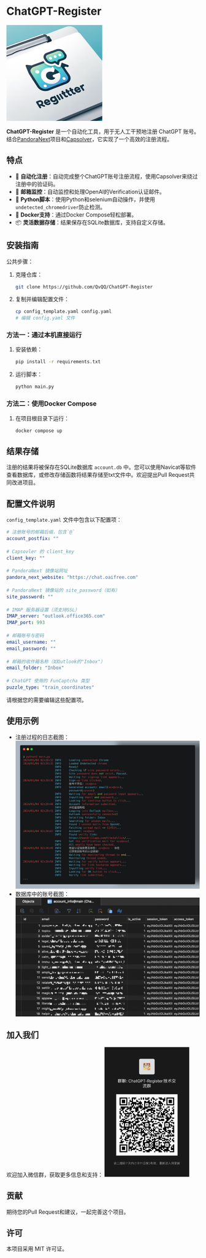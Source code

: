 # ChatGPT-Register

<img src="images/logo.png" alt="ChatGPT-Register Logo" style="zoom:25%;" />

**ChatGPT-Register** 是一个自动化工具，用于无人工干预地注册 ChatGPT 账号。结合[PandoraNext](https://docs.pandoranext.com/zh-CN)项目和[Capsolver](https://www.capsolver.com/zh)，它实现了一个高效的注册流程。

## 特点

- 🚀 **自动化注册**：自动完成整个ChatGPT账号注册流程，使用Capsolver来绕过注册中的验证码。
- 📧 **邮箱监控**：自动监控和处理OpenAI的Verification认证邮件。
- 🐍 **Python脚本**：使用Python和selenium自动操作，并使用`undetected_chromedriver`防止检测。
- 🐳 **Docker支持**：通过Docker Compose轻松部署。
- 📦 **灵活数据存储**：结果保存在SQLite数据库，支持自定义存储。

## 安装指南

公共步骤：
1. 克隆仓库：
   ```bash
   git clone https://github.com/QvQQ/ChatGPT-Register
   ```
2. 复制并编辑配置文件：
   ```bash
   cp config_template.yaml config.yaml
   # 编辑 config.yaml 文件
   ```

### 方法一：通过本机直接运行
1. 安装依赖：
   ```bash
   pip install -r requirements.txt
   ```
2. 运行脚本：
   ```bash
   python main.py
   ```

### 方法二：使用Docker Compose
1. 在项目根目录下运行：
   ```bash
   docker compose up
   ```

## 结果存储

注册的结果将被保存在SQLite数据库 `account.db` 中。您可以使用Navicat等软件查看数据库，或修改存储函数将结果存储至txt文件中。欢迎提出Pull Request共同改进项目。

## 配置文件说明

`config_template.yaml` 文件中包含以下配置项：

```yaml
# 注册账号的邮箱后缀，包含`@`
account_postfix: ""

# Capsovler 的 client_key
client_key: ""

# PandoraNext 镜像站网址
pandora_next_website: "https://chat.oaifree.com"

# PandoraNext 镜像站的 site_password（如有）
site_password: ""

# IMAP 服务器设置（须支持SSL）
IMAP_server: "outlook.office365.com"
IMAP_port: 993

# 邮箱账号与密码
email_username: ""
email_password: ""

# 邮箱的收件箱名称（如Outlook的"Inbox"）
email_folder: "Inbox"

# ChatGPT 使用的 FunCaptcha 类型
puzzle_type: "train_coordinates"
```

请根据您的需要编辑这些配置项。

## 使用示例

- 注册过程的日志截图：
  ![注册过程日志](images/sample_log.png)
- 数据库中的账号截图：
  ![数据库账号截图](images/sample_database.png)

## 加入我们

欢迎加入微信群，获取更多信息和支持：
<img src="images/wechat_group.png" alt="微信群二维码" style="zoom:33%;" />

## 贡献

期待您的Pull Request和建议，一起完善这个项目。

## 许可

本项目采用 MIT 许可证。
